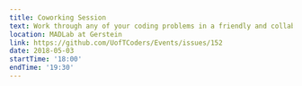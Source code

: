 ```yaml
---
title: Coworking Session
text: Work through any of your coding problems in a friendly and collaborative environment.
location: MADLab at Gerstein
link: https://github.com/UofTCoders/Events/issues/152
date: 2018-05-03
startTime: '18:00'
endTime: '19:30'
---
```

